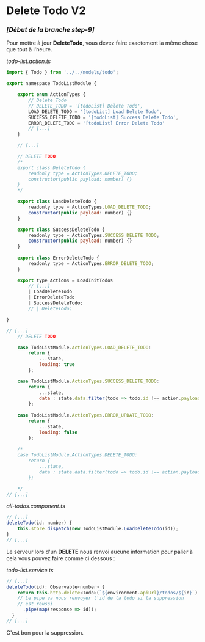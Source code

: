 # Delete Todo V2

### *[Début de la branche step-9]*

Pour mettre à jour **DeleteTodo**, vous devez faire exactement la même chose que tout à l'heure.

*todo-list.action.ts*

```javascript
import { Todo } from '../../models/todo';

export namespace TodoListModule {

    export enum ActionTypes {
        // Delete Todo
        // DELETE_TODO = '[todoList] Delete Todo',
        LOAD_DELETE_TODO = '[todoList] Load Delete Todo',
        SUCCESS_DELETE_TODO = '[todoList] Success Delete Todo',
        ERROR_DELETE_TODO = '[todoList] Error Delete Todo'
        // [...]
    }

    // [...]

    // DELETE TODO
    /*
    export class DeleteTodo {
        readonly type = ActionTypes.DELETE_TODO;
        constructor(public payload: number) {}
    }
    */

    export class LoadDeleteTodo {
        readonly type = ActionTypes.LOAD_DELETE_TODO;
        constructor(public payload: number) {}
    }

    export class SuccessDeleteTodo {
        readonly type = ActionTypes.SUCCESS_DELETE_TODO;
        constructor(public payload: number) {}
    }
    
	export class ErrorDeleteTodo {
	    readonly type = ActionTypes.ERROR_DELETE_TODO;
	}

    export type Actions = LoadInitTodos
        // [...]
        | LoadDeleteTodo
        | ErrorDeleteTodo
        | SuccessDeleteTodo;
        // | DeleteTodo;

}

``` 
```javascript
// [...]
    // DELETE TODO

    case TodoListModule.ActionTypes.LOAD_DELETE_TODO:
        return {
            ...state,
            loading: true
        };

    case TodoListModule.ActionTypes.SUCCESS_DELETE_TODO:
        return {
            ...state,
            data : state.data.filter(todo => todo.id !== action.payload)
        };
        
    case TodoListModule.ActionTypes.ERROR_UPDATE_TODO:
        return {
            ...state,
            loading: false
        };
        
    /*
    case TodoListModule.ActionTypes.DELETE_TODO:
        return {
            ...state,
            data : state.data.filter(todo => todo.id !== action.payload)
        };

    */
// [...]
```
*all-todos.component.ts*
```javascript
// [...]
deleteTodo(id: number) {
	this.store.dispatch(new TodoListModule.LoadDeleteTodo(id));
}
// [...]

```
Le serveur lors d'un **DELETE** nous renvoi aucune information pour palier à cela vous pouvez faire comme ci dessous :

*todo-list.service.ts*
```javascript
// [...]
deleteTodo(id): Observable<number> {
    return this.http.delete<Todo>(`${environment.apiUrl}/todos/${id}`)
    // Le pipe va nous renvoyer l'id de la todo si la suppression
    // est réussi
      .pipe(map(response => id));
  }
// [...]

```
C'est bon pour la suppression.


<!--stackedit_data:
eyJoaXN0b3J5IjpbLTQ2OTYzMDMyMSwyMjg5MDg3NjZdfQ==
-->